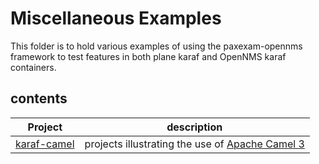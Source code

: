 # Miscellaneous Examples

This folder is to hold various examples of using the paxexam-opennms framework to test features in both plane karaf and OpenNMS karaf containers.

## contents
| Project | description |
| --------|-------------|
| [karaf-camel](../misc-examples/karaf-camel) | projects illustrating the use of [Apache Camel 3](https://camel.apache.org/) |
